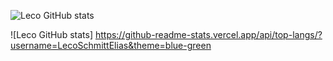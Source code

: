 
![Leco GitHub stats](https://github-readme-stats.vercel.app/api?username=LecoSchmittElias&show_icons=true&theme=dracula&count_private=true)

![Leco GitHub stats] https://github-readme-stats.vercel.app/api/top-langs/?username=LecoSchmittElias&theme=blue-green
